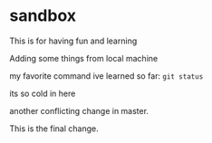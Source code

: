 # sandbox
This is for having fun and learning

Adding some things from local machine

my favorite command ive learned so far: `git status`

its so cold in here

another conflicting change in master.

This is the final change.